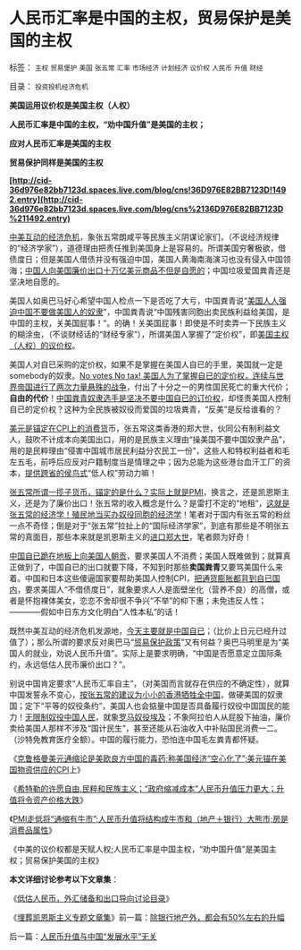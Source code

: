 # 人民币汇率是中国的主权，贸易保护是美国的主权

标签： `主权` `贸易堡护` `美国` `张五常` `汇率` `市场经济` `计划经济` `议价权` `人民币` `升值` `财经` 

目录： `投资投机经济危机`

**美国运用议价权是美国主权（人权）**

**人民币汇率是中国的主权，“劝中国升值”是美国的主权；**

**应对人民币汇率是美国的主权**

**贸易保护同样是美国的主权**

**[http://cid-36d976e82bb7123d.spaces.live.com/blog/cns!36D976E82BB7123D!1492.entry](http://cid-36d976e82bb7123d.spaces.live.com/blog/cns%2136D976E82BB7123D%211492.entry)**

[中美互动的经济危机](../../../2009/7/29/中美互动的经济危机.md)，象张五常朗咸平等民族主义阴谋论家们，（不说经济规律的“经济学家”），道德理由把责任推到美国身上是容易的。所谓美国穷奢极欲，借债度日；但是美国人借债并没有强迫中国，美国人黄海南海演习也没有侵入中国领海；[中国人向美国廉价出口十万亿美元商品不但是自愿的](../../../2007/11/29/弱国自卑心理造成低估人民币廉价出口的历史性惨剧.md)；中国垃圾爱国粪青还是坚决地自愿的。



美国人如奥巴马好心希望中国人检点一下是否吃了大亏，中国粪青说“[美国人人强迫中国不要做美国人的奴隶](../../../2007/11/30/美国一直坚决反对人民币升值？.md)”，中国粪青说“中国残害同胞出卖民族利益给美国，是中国的主权，关美国屁事！”。的确！关美国屁事！即使是不时卖弄一下民族主义的糊涂虫，（不谈财经话的“财经专家”），所谓美国人掌握了“定价权”，即[美国主权（人权）的议价权](../../../2009/9/9/人权是科斯交易成本理论的前提即议价权.md)。



美国人对自已采购的定价权，如果不是掌握在美国人自已的手里，美国就一定是somebody的奴隶。[No votes No tax!
美国人为了掌握自已的定价权，连续与世界帝国进行了两次力量悬殊的战争](../../../2008/3/22/《爱国者》后谈北美独立战争的政治经济外交军事史.md)，付出了十分之一的男性国民死亡的重大代价；**自由的代价**！[中国粪青奴隶选手是坚决不要中国自已的订价权](../../../2009/7/3/为什么中国永远得不到定价权；为什么中国人没有公德心.md)，却怪责美国人控制自已的定价权？这种为全民族被奴役而爱国的垃圾粪青，“反美”是反给谁看的？

[美元是锚定在CPI上的消费货](../../../2010/6/29/克鲁格曼和心脏病的中国式疗法.md)币，张五常这类香港的郑大世，伙同公有制利益文人，鼓吹不计成本向美国出口，用的是民族主义理由“操美国不要中国奴隶产品”，用的是民粹理由“侵害中国城市居民利益分农民工一份”，这些人和特权利益者和毛左五毛，前呼后应反对户籍制度当是情理之中；因为总能为这些港台血汗工厂的资本，[提供跨省的侯鸟式](../../../2010/2/9/春运涨价，实名制和打黑.md)“低人权”劳动力嘛！



[张五常所谓一揽子货币，锚定的是什么？实际上就是PMI](../../../2010/2/2/经济学中的通胀定义不同.md)，换言之，还是凯恩斯主义，还是为了廉价出口！张五常的收入概念是什么？是雷打不定的“地租”，[这就是张五常的经济学！殖民地当买办奴役同胞的经济学](../../../2009/7/23/张五常大师对现代经济学的贡献史无前例.md)！笔者对于国内有张五常的粉丝一点不奇怪；倒是对于“张五常”拉扯上的“国际经济学家”，到底有那些是不明张五常的真面目，那些本来就是凯恩斯主义的[进口郑大世](../../../2009/6/1/港台海外资本代言人会为大陆人利益操心吗.md)，笔者颇为好奇！



[中国自已跪在地板上向美国人朝贡](../../../2007/12/1/以爱国的名义坚决反对人民币升值.md)，要求美国人不消费；美国人既难做到；就算真正做到了，中国自已的出口就要下降，不知到时那些**卖国粪青**又要骂美国什么来着。中国和日本这些傻逼国家要帮助美国人控制CPI，[把通货膨胀都背到自已国内](../../../2007/11/26/中国以超出历史所有战争损失的代价背走了世界通胀.md)，要求美国人“不借债度日”，就象要求人人是面壁坐化（营养不良）的高僧，或者是怀抱裸体美女，恋恋不舍却很不争兴“不举”的枊下惠；未免违反人性；————假如中日东方文化明白“人性本私”的话！

既然中美互动的经济危机发源地，[今天主要就是中国自已](../../../2009/7/4/IMF不能挽救中国屯积美元的经济危机.md)；（比价上日元已经升过值了）；那么所谓的要求反对奥巴马“[贸易保护政策](../../../2009/9/17/反垄断，政府干预和贸易保护政策.md)”又有何益？奥巴马明里是为“美国人的就业，劝说人民币升值”。实际上是要求明确，“中国是否愿意定立国际条约，永远低估人民币廉价出口？”。

别说中国肯定要求“人民币汇率自主”，（对美国而言就存在供应的不确定性），就算中国发誓永不变心，[按张五常的建议为小小的香港牺牲全中国](../../../2010/3/29/中国经济不可能“大香港化”，国民内需是根本.md)，做硬美国的奴隶国；定下“平等的奴役条约”，美国人也会掂量中国是否具备履行奴役中国国民的能力！[无限制奴役中国人民](../../../2009/8/4/国际惯例奴役人民是现代化的必要条件？.md)，就象[罗马奴役埃及](../../../2010/6/3/罗马埃及行省赋税相当于唐明税入或宋清的一半.md)；不象阿拉伯人从屁股下抽油，廉价卖给美国人那样不涉及“国计民生”，甚至还能从石油收入中补贴国民消费一二。（沙特免教育医疗全额）。中国的履行能力，恐怕连中国毛左粪青都怀疑。

《[克鲁格曼美元通缩论是美欧良方中国的毒药;称美国经济“空心化了”;美元锚在美国物资供应的CPI](../../../2010/6/29/克鲁格曼和心脏病的中国式疗法.md)上》

《[希特勒的许愿自由,民粹和民族主义；“政府缩减成本”人民币升值压力更大；升值将令资产价格大跌](../../../2010/7/7/不要象希特勒先生一样用心良苦.md)》

《[PMI走低将“通缩有牛市”;人民币升值将结构成牛市和（地产＋银行）大熊市;房是消费品属性](../../../2010/7/7/人民币升值将造成通缩牛市.md)》

《中美的议价权都是天赋人权;人民币汇率是中国主权，“劝中国升值”是美国主权；贸易保护美国的主权》

**本文详细讨论参考以下文章集**：

《[低估人民币，外汇储备和出口导向讨论目录](../../../2010/4/26/低估人民币，外汇储备和出口导向讨论目录.md)》

《[埋葬凯恩斯主义专题文章集](../../../2009/9/20/埋葬凯恩斯主义专题文章集.md)》前一篇：[除银行地产外，都会有50%左右的升幅](../../../2010/7/9/除银行地产外，都会有50%左右的升幅.md)

后一篇：[人民币升值与中国“发展水平”无关](../../../2010/7/9/人民币升值与中国“发展水平”无关.md)